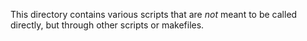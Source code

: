 This directory contains various scripts that are *not* meant to be called
directly, but through other scripts or makefiles.
